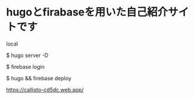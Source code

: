 # hugoとfirabaseを用いた自己紹介サイトです

local

$ hugo server -D

$ firebase login

$ hugo && firebase deploy

 
https://callisto-cd5dc.web.app/
